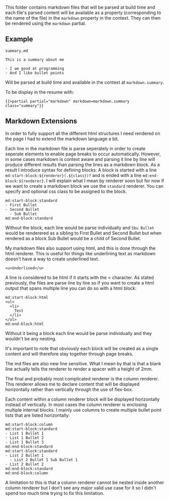 This folder contains markdown files that will be parsed at build time and each file's parsed content will be available as a property (corresponding to the name of the file) in the `markdown` property in the context. They can then be rendered using the `markdown` partial.

## Example

`summary.md`
```
This is a summary about me

- I am good at programming
- And I like bullet points
```

Will be parsed at build time and available in the context at `markdown.summary`.

To be display in the resume with:

```
{{>partial partial="markdown" markdown=markdown.summary class="summary"}}
```

## Markdown Extensions

In order to fully support all the different html structures I need rendered on the page I had to extend the markdown language a bit.

Each line in the markdown file is parse seperately in order to create seperate elements to enable page breaks to occur automatically. However, in some cases markdown is context aware and parsing it line by line will produce different results than parsing the lines as a markdown block. As a result I introduce syntax for defining blocks:
A block is started with a line `md:start-block:${renderer}(.${class})?` and is ended with a line `md:end-block:${renderer}`. I will explain what I mean by renderer soon but for now if we want to create a markdown block we use the `standard` renderer. You can specify and optional css class to be assigned to the block.

```
md:start-block:standard
- First Bullet
- Second Bullet
  - Sub Bullet 
md:end-block:standard
```

Without the block, each line would be parse individually and `Sbu Bullet` would be renderered as a sibling to First Bullet and Second Bullet but when rendered as a block Sub Bullet would be a child of Second Bullet.

My markdown files also support using html, and this is done through the html renderer. This is useful for things like underlining text as markdown doesn't have a way to create underlined text.

```
<u>Underlined</u>
```

A line is considered to be html if it starts with the < character. As stated previously, the files are parse line by line so if you want to create a html output that spans multiple line you can do so with a html block:

```
md:start-block:html
<ul>
  <li>
    Test
  </li>
</ul>
md:end-block:html
```

Without it being a block each line would be parse individually and they wouldn't be any nesting.

It's important to note that obviously each block will be created as a single content and will therefore stay together through page breaks.

The md files are also new line sensitive. What I mean by that is that a blank line actually tells the renderer to render a spacer with a height of 2mm.

The final and probably most complicated renderer is the column renderer. This renderer allows me to declare content that will be displayed horizontally rather than vertically through the use of flex-box.

Each content within a column renderer block will be displayed horizontally instead of vertically. In most cases the column renderer is enclosing multiple internal blocks. I mainly use columns to create multiple bullet point lists that are listed horizontally:

```
md:start-block:column
md:start-block:standard
- List 1 Bullet 1
- List 1 Bullet 2
- List 1 Bullet 3
md:end-block:standard
md:start-block:standard
- List 2 Bullet 1
  - List 2 Bullet 1 Sub Bullet 1
- List 2 Bullet 2
md:end-block:standard
md:end-block:column
```

A limitation to this is that a column renderer cannot be nested inside another column renderer but I don't see any major valid use case for it so I didn't spend too much time trying to fix this limitation.